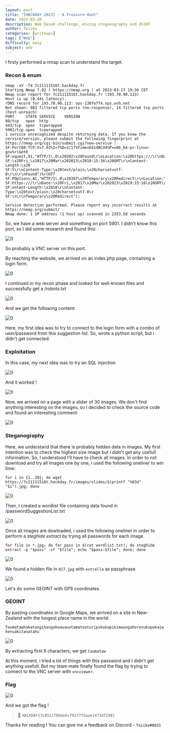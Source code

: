 ```yaml
---
layout: post
title: "[HACKDAY 2023] - A Treasure Hunt"
date: 2023-03-20
description: Web based challenge, mixing steganography and OSINT
author: Teiiko
categories: [writeups]
tags: ["Web"]
difficulty: easy
subject: web
---
```


<link rel="stylesheet" href="https://cdnjs.cloudflare.com/ajax/libs/font-awesome/5.15.2/css/all.min.css">
<link rel="stylesheet" href="/css/lil-bootstrap.css">
<script src="https://code.jquery.com/jquery-3.6.0.min.js"></script>

I firsty performed a nmap scan to understand the target.
### Recon & enum

```
nmap -sV -T4 7c21111516t.hackday.fr
Starting Nmap 7.92 ( https://nmap.org ) at 2023-03-17 19:36 CET
Nmap scan report for 7c21111516t.hackday.fr (193.70.90.113)
Host is up (0.44s latency).
rDNS record for 193.70.90.113: vps-130fe7f4.vps.ovh.net
Not shown: 983 filtered tcp ports (no-response), 14 filtered tcp ports (host-unreach)
PORT     STATE SERVICE    VERSION
80/tcp   open  http
443/tcp  open  tcpwrapped
5901/tcp open  tcpwrapped
1 service unrecognized despite returning data. If you know the service/version, please submit the following fingerprint at https://nmap.org/cgi-bin/submit.cgi?new-service :
SF-Port80-TCP:V=7.92%I=7%D=3/17%Time=6414BC44%P=x86_64-pc-linux-gnu%r(GetR
SF:equest,91,"HTTP/1\.0\x20302\x20Found\r\nLocation:\x20https:///\r\nDate:
SF:\x20Fri,\x2017\x20Mar\x202023\x2019:15:16\x20GMT\r\nContent-Length:\x20
SF:5\r\nContent-Type:\x20text/plain;\x20charset=utf-8\r\n\r\nFound")%r(HTT
SF:POptions,AC,"HTTP/1\.0\x20307\x20Temporary\x20Redirect\r\nLocation:\x20
SF:https:///\r\nDate:\x20Fri,\x2017\x20Mar\x202023\x2019:15:16\x20GMT\r\nC
SF:ontent-Length:\x2018\r\nContent-Type:\x20text/plain;\x20charset=utf-8\r
SF:\n\r\nTemporary\x20Redirect");

Service detection performed. Please report any incorrect results at https://nmap.org/submit/ .
Nmap done: 1 IP address (1 host up) scanned in 2353.58 seconds
```

So, we have a web server and something on port 5901. I didn't know this port, so I did some research and found this:

![0](/images/step0.1.png)

So probably a VNC server on this port.

By reaching the website, we arrived on an index.php page, containing a login form.

![0](/images/step0.png)

I continued in my recon phase and looked for well-known files and successfully get a /robots.txt

![0](/images/step0.5.png)

And we get the following content:

![0](/images/step0.7.png)

Here, my first idea was to try to connect to the login form with a combo of user/password from this suggestion list. So, wrote a python script, but i didn't get connected.

### Exploitation
In this case, my next idea was to try an SQL injection

![0](/images/step1.png)

And it worked !


![0](/images/step1.5.png)

Now, we arrived on a page with a slider of 30 images. We don't find anything interesting on the images, so I decided to check the source code and found an interesting comment:

![0](/images/step2.png)

### Steganography

Here, we understand that there is probably hidden data in images. My first intention was to check the highest size image but i didn't get any usefull information. So, I understood I'll have to check all images. In order to not download and try all images one by one, i used the following oneliner to win time:

`for i in {1..30}; do wget https://7c21111516t.hackday.fr/images/slides/$(printf "%03d" "$i").jpg; done`

![0](/images/step2.1.png)

Then, I created a wordlist file containing data found in /passwordSuggestionList.txt

![0](/images/step2.2.png)

Once all images are dowloaded, i used the following oneliner in order to perform a *steghide extract* by trying all passwords for each image.

`for file in *.jpg; do for pass in $(cat wordlist.txt); do steghide extract -p "$pass" -sf "$file"; echo "$pass:$file"; done; done`

![0](/images/2.4.png)

We found a hidden file in `017.jpg` with `estrella` as passphrase.

![0](/images/step3.png)

Let's do some GEOINT with GPS coordinates.

### GEOINT

By pasting coordinates in Google Maps, we arrived on a site in New-Zealand with the longest place name in the world:

`Taumatawhakatangihangakoauauotamateaturipukakapikimaungahoronukupokaiwhenuakitanatahu`

![0](/images/step3.5.png)

By extracting first 8 characters, we get `taumataw`

At this moment, i tried a lot of things with this password and I didn't get anything usefull. But my team mate finally found the flag by trying to connect to the VNC server with `vncviewer`.

### Flag

![0](/images/step4.png)

And we got the flag !

> 🚩 `HACKDAY{3c0511f86de6cf91f7f5aae1473df298}`

Thanks for reading ! You can give me a feedback on Discord - `Teiiko#8831`


<button id="back-to-top-btn" class="btn arrow btn-lg circle"><i class="fas fa-arrow-up"></i></button>

<style>
#back-to-top-btn {
  position: fixed;
  bottom: 20px;
  right: 40px;
  display:none;
  cursor:pointer;
}

</style>

<script>
    // Afficher/masquer le bouton "scroll to top"
$(window).scroll(function() {
  if ($(this).scrollTop() > 100) {
    $('#back-to-top-btn').fadeIn();
  } else {
    $('#back-to-top-btn').fadeOut();
  }
});

// Faire remonter au header de la page lorsque le bouton est cliqué
$('#back-to-top-btn').click(function() {
  $('html, body').animate({scrollTop : 0},800);
  return false;
});

</script>